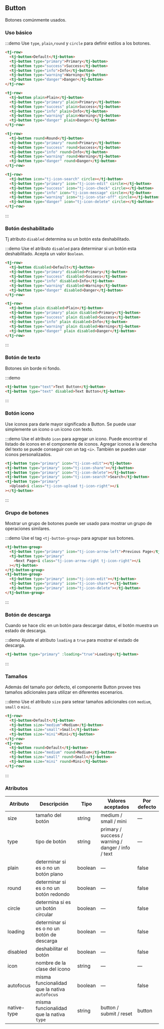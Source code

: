 ## Button

Botones comúnmente usados.

### Uso básico

:::demo Use `type`, `plain`,`round` y `circle` para definir estilos a los botones.

```html
<tj-row>
  <tj-button>Default</tj-button>
  <tj-button type="primary">Primary</tj-button>
  <tj-button type="success">Success</tj-button>
  <tj-button type="info">Info</tj-button>
  <tj-button type="warning">Warning</tj-button>
  <tj-button type="danger">Danger</tj-button>
</tj-row>

<tj-row>
  <tj-button plain>Plain</tj-button>
  <tj-button type="primary" plain>Primary</tj-button>
  <tj-button type="success" plain>Success</tj-button>
  <tj-button type="info" plain>Info</tj-button>
  <tj-button type="warning" plain>Warning</tj-button>
  <tj-button type="danger" plain>Danger</tj-button>
</tj-row>

<tj-row>
  <tj-button round>Round</tj-button>
  <tj-button type="primary" round>Primary</tj-button>
  <tj-button type="success" round>Success</tj-button>
  <tj-button type="info" round>Info</tj-button>
  <tj-button type="warning" round>Warning</tj-button>
  <tj-button type="danger" round>Danger</tj-button>
</tj-row>

<tj-row>
  <tj-button icon="tj-icon-search" circle></tj-button>
  <tj-button type="primary" icon="tj-icon-edit" circle></tj-button>
  <tj-button type="success" icon="tj-icon-check" circle></tj-button>
  <tj-button type="info" icon="tj-icon-message" circle></tj-button>
  <tj-button type="warning" icon="tj-icon-star-off" circle></tj-button>
  <tj-button type="danger" icon="tj-icon-delete" circle></tj-button>
</tj-row>
```

:::

### Botón deshabilitado

Tj atributo `disabled` determina su un botón esta deshabilitado.

:::demo Use el atributo `disabled` para determinar si un botón esta deshabilitado. Acepta un valor `Boolean`.

```html
<tj-row>
  <tj-button disabled>Default</tj-button>
  <tj-button type="primary" disabled>Primary</tj-button>
  <tj-button type="success" disabled>Success</tj-button>
  <tj-button type="info" disabled>Info</tj-button>
  <tj-button type="warning" disabled>Warning</tj-button>
  <tj-button type="danger" disabled>Danger</tj-button>
</tj-row>

<tj-row>
  <tj-button plain disabled>Plain</tj-button>
  <tj-button type="primary" plain disabled>Primary</tj-button>
  <tj-button type="success" plain disabled>Success</tj-button>
  <tj-button type="info" plain disabled>Info</tj-button>
  <tj-button type="warning" plain disabled>Warning</tj-button>
  <tj-button type="danger" plain disabled>Danger</tj-button>
</tj-row>
```

:::

### Botón de texto

Botones sin borde ni fondo.

:::demo

```html
<tj-button type="text">Text Button</tj-button>
<tj-button type="text" disabled>Text Button</tj-button>
```

:::

### Botón icono

Use iconos para darle mayor significado a Button. Se puede usar simplemente un icono o un icono con texto.

:::demo Use el atributo `icon` para agregar un icono. Puede encontrar el listado de iconos en el componente de iconos. Agregar iconos a la derecha del texto se puede conseguir con un tag `<i>`. También se pueden usar iconos personalizados.

```html
<tj-button type="primary" icon="tj-icon-edit"></tj-button>
<tj-button type="primary" icon="tj-icon-share"></tj-button>
<tj-button type="primary" icon="tj-icon-delete"></tj-button>
<tj-button type="primary" icon="tj-icon-search">Search</tj-button>
<tj-button type="primary"
  >Upload<i class="tj-icon-upload tj-icon-right"></i
></tj-button>
```

:::

### Grupo de botones

Mostrar un grupo de botones puede ser usado para mostrar un grupo de operaciones similares.

:::demo Use el tag `<tj-button-group>` para agrupar sus botones.

```html
<tj-button-group>
  <tj-button type="primary" icon="tj-icon-arrow-left">Previous Page</tj-button>
  <tj-button type="primary"
    >Next Page<i class="tj-icon-arrow-right tj-icon-right"></i
  ></tj-button>
</tj-button-group>
<tj-button-group>
  <tj-button type="primary" icon="tj-icon-edit"></tj-button>
  <tj-button type="primary" icon="tj-icon-share"></tj-button>
  <tj-button type="primary" icon="tj-icon-delete"></tj-button>
</tj-button-group>
```

:::

### Botón de descarga

Cuando se hace clic en un botón para descargar datos, el botón muestra un estado de descarga.

:::demo Ajuste el atributo `loading` a `true` para mostrar el estado de descarga.

```html
<tj-button type="primary" :loading="true">Loading</tj-button>
```

:::

### Tamaños

Además del tamaño por defecto, el componente Button provee tres tamaños adicionales para utilizar en diferentes escenarios.

:::demo Use el atributo `size` para setear tamaños adicionales con `medium`, `small` o `mini`.

```html
<tj-row>
  <tj-button>Default</tj-button>
  <tj-button size="medium">Medium</tj-button>
  <tj-button size="small">Small</tj-button>
  <tj-button size="mini">Mini</tj-button>
</tj-row>
<tj-row>
  <tj-button round>Default</tj-button>
  <tj-button size="medium" round>Medium</tj-button>
  <tj-button size="small" round>Small</tj-button>
  <tj-button size="mini" round>Mini</tj-button>
</tj-row>
```

:::

### Atributos

| Atributo    | Descripción                                   | Tipo    | Valores aceptados                                  | Por defecto |
| ----------- | --------------------------------------------- | ------- | -------------------------------------------------- | ----------- |
| size        | tamaño del botón                              | string  | medium / small / mini                              | —           |
| type        | tipo de botón                                 | string  | primary / success / warning / danger / info / text | —           |
| plain       | determinar si es o no un botón plano          | boolean | —                                                  | false       |
| round       | determinar si es o no un botón redondo        | boolean | —                                                  | false       |
| circle      | determina si es un botón circular             | boolean | —                                                  | false       |
| loading     | determinar si es o no un botón de descarga    | boolean | —                                                  | false       |
| disabled    | deshabilitar el botón                         | boolean | —                                                  | false       |
| icon        | nombre de la clase del icono                  | string  | —                                                  | —           |
| autofocus   | misma funcionalidad que la nativa `autofocus` | boolean | —                                                  | false       |
| native-type | misma funcionalidad que la nativa `type`      | string  | button / submit / reset                            | button      |
